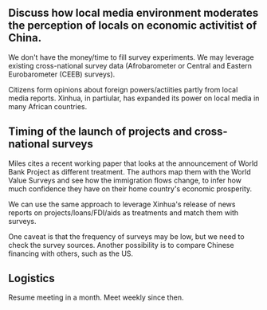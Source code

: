 ## Discuss how local media environment moderates the perception of locals on economic activitist of China. 

We don't have the money/time to fill survey experiments. We may leverage existing cross-national survey data (Afrobarometer or Central and Eastern Eurobarometer (CEEB) surveys).

Citizens form opinions about foreign powers/actiities partly from local media reports. Xinhua, in partiular, has expanded its power on local media in many African countries. 

## Timing of the launch of projects and cross-national surveys

Miles cites a recent working paper that looks at the announcement of World Bank Project as different treatment. The authors map them with the World Value Surveys and see how the immigration flows change, to infer how much confidence they have on their home country's economic prosperity. 

We can use the same approach to leverage Xinhua's release of news reports on projects/loans/FDI/aids as treatments and match them with surveys. 

One caveat is that the frequency of surveys may be low, but we need to check the survey sources.
Another possibility is to compare Chinese financing with others, such as the US. 

## Logistics

Resume meeting in a month. Meet weekly since then.
